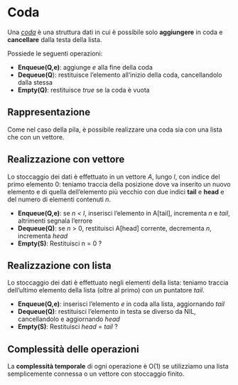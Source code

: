 # Coda

Una *[coda](src/main/java/model/struct/Coda/Coda.java)* è una struttura dati in cui è possibile solo **aggiungere** in coda e **cancellare** dalla testa della lista.

Possiede le seguenti operazioni:

* **Enqueue(Q,e)**: aggiunge *e* alla fine della coda
* **Dequeue(Q**): restituisce l’elemento all’inizio della coda, cancellandolo dalla stessa
* **Empty(Q)**: restituisce *true* se la coda è vuota

## Rappresentazione

Come nel caso della pila, è possibile realizzare una coda sia con una lista che con un vettore.

## Realizzazione con vettore

Lo stoccaggio dei dati è effettuato in un vettore *A*, lungo *l*, con indice del primo elemento 0: teniamo traccia della posizione dove va inserito un nuovo elemento e di quella dell’elemento più vecchio con due indici **tail** e **head** e del numero di elementi contenuti *n*.

* **Enqueue(Q,e)**: se *n < l*, inserisci l’elemento in A[tail], incrementa *n* e *tail*, altrimenti segnala l’errore
* **Dequeue(Q)**: se *n* > 0, restituisci A[head] corrente, decrementa *n*, incrementa *head*
* **Empty(S)**: Restituisci n = 0 ?

## Realizzazione con lista

Lo stoccaggio dei dati è effettuato negli elementi della lista: teniamo traccia dell’ultimo elemento della lista (oltre al primo) con un puntatore *tail*.

* **Enqueue(Q,e)**: inserisci l’elemento *e* in coda alla lista, aggiornando *tail*
* **Dequeue(Q)**: restituisci l’elemento in testa se diverso da NIL, cancellandolo e aggiornando *head*
* **Empty(S)**: Restituisci *head* = *tail* ?

## Complessità delle operazioni

La **complessità temporale** di ogni operazione è O(1) se utilizziamo una lista semplicemente connessa o un vettore con stoccaggio finito.

